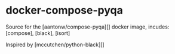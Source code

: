 # docker-compose-pyqa

Source for the [aantonw/compose-pyqa][] docker image, incudes: [compose], [black], [isort]

Inspired by [mccutchen/python-black][]